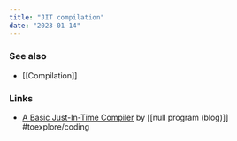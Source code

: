 ```yaml
---
title: "JIT compilation"
date: "2023-01-14"
---
```


### See also
- [[Compilation]]

### Links
- [A Basic Just-In-Time Compiler](https://nullprogram.com/blog/2015/03/19/) by [[null program (blog)]] #toexplore/coding
